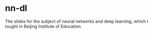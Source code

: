 # nn-dl
The slides for the subject of neural networks and deep learning, which I tought in Beijing Institute of Education.
